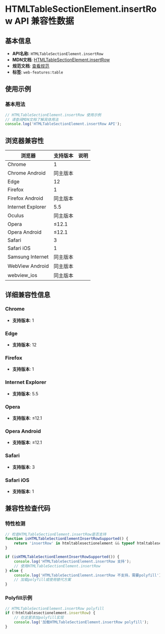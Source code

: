 # HTMLTableSectionElement.insertRow API 兼容性数据

## 基本信息

- **API名称**: `HTMLTableSectionElement.insertRow`
- **MDN文档**: [HTMLTableSectionElement.insertRow](https://developer.mozilla.org/docs/Web/API/HTMLTableSectionElement/insertRow)
- **规范文档**: [查看规范](https://html.spec.whatwg.org/multipage/tables.html#dom-tbody-insertrow)
- **标签**: `web-features:table`

## 使用示例

### 基本用法

```javascript
// HTMLTableSectionElement.insertRow 使用示例
// 请查阅MDN文档了解具体用法
console.log('HTMLTableSectionElement.insertRow API');
```

## 浏览器兼容性

| 浏览器 | 支持版本 | 说明 |
|--------|----------|------|
| Chrome | 1 |  |
| Chrome Android | 同主版本 |  |
| Edge | 12 |  |
| Firefox | 1 |  |
| Firefox Android | 同主版本 |  |
| Internet Explorer | 5.5 |  |
| Oculus | 同主版本 |  |
| Opera | ≤12.1 |  |
| Opera Android | ≤12.1 |  |
| Safari | 3 |  |
| Safari iOS | 1 |  |
| Samsung Internet | 同主版本 |  |
| WebView Android | 同主版本 |  |
| webview_ios | 同主版本 |  |

## 详细兼容性信息

### Chrome

- **支持版本**: 1

### Edge

- **支持版本**: 12

### Firefox

- **支持版本**: 1

### Internet Explorer

- **支持版本**: 5.5

### Opera

- **支持版本**: ≤12.1

### Opera Android

- **支持版本**: ≤12.1

### Safari

- **支持版本**: 3

### Safari iOS

- **支持版本**: 1

## 兼容性检查代码

### 特性检测

```javascript
// 检查HTMLTableSectionElement.insertRow是否支持
function isHTMLTableSectionElementInsertRowSupported() {
    return 'insertRow' in htmltablesectionelement && typeof htmltablesectionelement.insertRow === 'function';
}

if (isHTMLTableSectionElementInsertRowSupported()) {
    console.log('HTMLTableSectionElement.insertRow 支持');
    // 使用HTMLTableSectionElement.insertRow
} else {
    console.log('HTMLTableSectionElement.insertRow 不支持，需要polyfill');
    // 加载polyfill或使用替代方案
}
```

### Polyfill示例

```javascript
// HTMLTableSectionElement.insertRow polyfill
if (!htmltablesectionelement.insertRow) {
    // 在这里添加polyfill实现
    console.log('加载HTMLTableSectionElement.insertRow polyfill');
}
```

